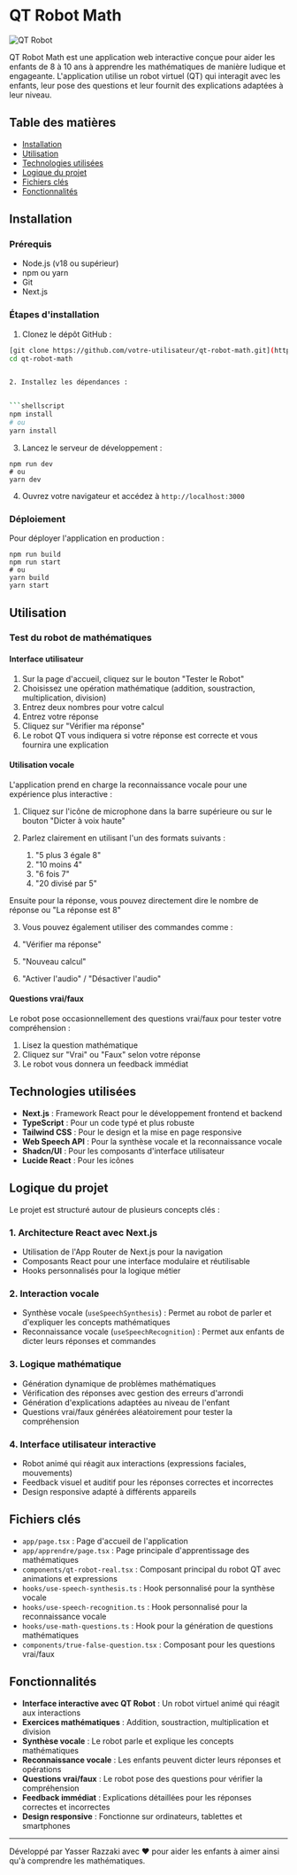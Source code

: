 # QT Robot Math

![QT Robot](https://hebbkx1anhila5yf.public.blob.vercel-storage.com/image-mPxPrXC43PxNdzoHPXLsRQp6tskmBv.png)

QT Robot Math est une application web interactive conçue pour aider les enfants de 8 à 10 ans à apprendre les mathématiques de manière ludique et engageante. L'application utilise un robot virtuel (QT) qui interagit avec les enfants, leur pose des questions et leur fournit des explications adaptées à leur niveau.

## Table des matières

- [Installation](#installation)
- [Utilisation](#utilisation)
- [Technologies utilisées](#technologies-utilisées)
- [Logique du projet](#logique-du-projet)
- [Fichiers clés](#fichiers-clés)
- [Fonctionnalités](#fonctionnalités)

## Installation

### Prérequis

- Node.js (v18 ou supérieur)
- npm ou yarn
- Git
- Next.js

### Étapes d'installation

1. Clonez le dépôt GitHub :

```bash
[git clone https://github.com/votre-utilisateur/qt-robot-math.git](https://github.com/YasserRazzaki/qt-robot-math.git)
cd qt-robot-math


2. Installez les dépendances :


```shellscript
npm install
# ou
yarn install
```

3. Lancez le serveur de développement :


```shellscript
npm run dev
# ou
yarn dev
```

4. Ouvrez votre navigateur et accédez à `http://localhost:3000`


### Déploiement

Pour déployer l'application en production :

```shellscript
npm run build
npm run start
# ou
yarn build
yarn start
```

## Utilisation

### Test du robot de mathématiques

#### Interface utilisateur

1. Sur la page d'accueil, cliquez sur le bouton "Tester le Robot"
2. Choisissez une opération mathématique (addition, soustraction, multiplication, division)
3. Entrez deux nombres pour votre calcul
4. Entrez votre réponse
5. Cliquez sur "Vérifier ma réponse"
6. Le robot QT vous indiquera si votre réponse est correcte et vous fournira une explication


#### Utilisation vocale

L'application prend en charge la reconnaissance vocale pour une expérience plus interactive :

1. Cliquez sur l'icône de microphone dans la barre supérieure ou sur le bouton "Dicter à voix haute"
2. Parlez clairement en utilisant l'un des formats suivants :

    1. "5 plus 3 égale 8"
    2. "10 moins 4"
    3. "6 fois 7"
    4. "20 divisé par 5"

Ensuite pour la réponse, vous pouvez directement dire le nombre de réponse ou "La réponse est 8"

3. Vous pouvez également utiliser des commandes comme :

1. "Vérifier ma réponse"
2. "Nouveau calcul"
3. "Activer l'audio" / "Désactiver l'audio"


#### Questions vrai/faux

Le robot pose occasionnellement des questions vrai/faux pour tester votre compréhension :

1. Lisez la question mathématique
2. Cliquez sur "Vrai" ou "Faux" selon votre réponse
3. Le robot vous donnera un feedback immédiat


## Technologies utilisées

- **Next.js** : Framework React pour le développement frontend et backend
- **TypeScript** : Pour un code typé et plus robuste
- **Tailwind CSS** : Pour le design et la mise en page responsive
- **Web Speech API** : Pour la synthèse vocale et la reconnaissance vocale
- **Shadcn/UI** : Pour les composants d'interface utilisateur
- **Lucide React** : Pour les icônes


## Logique du projet

Le projet est structuré autour de plusieurs concepts clés :

### 1. Architecture React avec Next.js

- Utilisation de l'App Router de Next.js pour la navigation
- Composants React pour une interface modulaire et réutilisable
- Hooks personnalisés pour la logique métier


### 2. Interaction vocale

- Synthèse vocale (`useSpeechSynthesis`) : Permet au robot de parler et d'expliquer les concepts mathématiques
- Reconnaissance vocale (`useSpeechRecognition`) : Permet aux enfants de dicter leurs réponses et commandes


### 3. Logique mathématique

- Génération dynamique de problèmes mathématiques
- Vérification des réponses avec gestion des erreurs d'arrondi
- Génération d'explications adaptées au niveau de l'enfant
- Questions vrai/faux générées aléatoirement pour tester la compréhension


### 4. Interface utilisateur interactive

- Robot animé qui réagit aux interactions (expressions faciales, mouvements)
- Feedback visuel et auditif pour les réponses correctes et incorrectes
- Design responsive adapté à différents appareils


## Fichiers clés

- `app/page.tsx` : Page d'accueil de l'application
- `app/apprendre/page.tsx` : Page principale d'apprentissage des mathématiques
- `components/qt-robot-real.tsx` : Composant principal du robot QT avec animations et expressions
- `hooks/use-speech-synthesis.ts` : Hook personnalisé pour la synthèse vocale
- `hooks/use-speech-recognition.ts` : Hook personnalisé pour la reconnaissance vocale
- `hooks/use-math-questions.ts` : Hook pour la génération de questions mathématiques
- `components/true-false-question.tsx` : Composant pour les questions vrai/faux


## Fonctionnalités

- **Interface interactive avec QT Robot** : Un robot virtuel animé qui réagit aux interactions
- **Exercices mathématiques** : Addition, soustraction, multiplication et division
- **Synthèse vocale** : Le robot parle et explique les concepts mathématiques
- **Reconnaissance vocale** : Les enfants peuvent dicter leurs réponses et opérations
- **Questions vrai/faux** : Le robot pose des questions pour vérifier la compréhension
- **Feedback immédiat** : Explications détaillées pour les réponses correctes et incorrectes
- **Design responsive** : Fonctionne sur ordinateurs, tablettes et smartphones

---

Développé par Yasser Razzaki avec ❤️ pour aider les enfants à aimer ainsi qu'à comprendre les mathématiques.
